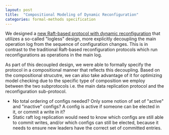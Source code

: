 ```yaml
---
layout: post
title:  "Compositional Modeling of Dynamic Reconfiguration"
categories: formal-methods specification
---
```


We designed a [new Raft-based protocol with dynamic reconfiguration](https://will62794.github.io/assets/papers/LIPIcs-OPODIS-2021-26.pdf) that utilizes a so-called "logless" design, more explicitly decoupling the main operation log from the sequence of configuration changes. This is in contrast to the traditional Raft-based reconfiguration protocols which run reconfigurations as operations in the main log. 

As part of this decoupled design, we were able to formally specify the protocol in a compositional manner that reflects this decoupling. Based on the compositional strucutre, we can also take advantage of it for optimizing model checking due to the specific type of composition we employ between the two subprotocols i.e. the main data replication protocol and the reconfiguration sub-protocol. 

- No total ordering of configs needed? Only some notion of set of "active" and "inactive" configs? A config is active if someone can be elected in it, or commit a write in it? 
- Static raft log replication would need to know which configs are still able to commit writes, and/or which configs can still be elected, because it needs to ensure new leaders have the correct set of committed entries.
